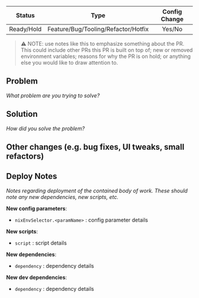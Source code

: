 | Status  | Type  | Config Change |
| :---: | :---: | :---: |
| Ready/Hold | Feature/Bug/Tooling/Refactor/Hotfix | Yes/No |

> ⚠️ NOTE: use notes like this to emphasize something about the PR. This could include other PRs this PR is built on top of; new or removed environment variables; reasons for why the PR is on hold; or anything else you would like to draw attention to.

## Problem

_What problem are you trying to solve?_

## Solution

_How did you solve the problem?_

## Other changes (e.g. bug fixes, UI tweaks, small refactors)

## Deploy Notes

_Notes regarding deployment of the contained body of work. These should note any
new dependencies, new scripts, etc._

**New config parameters**:

- `nixEnvSelector.<paramName>` : config parameter details

**New scripts**:

- `script` : script details

**New dependencies**:

- `dependency` : dependency details

**New dev dependencies**:

- `dependency` : dependency details